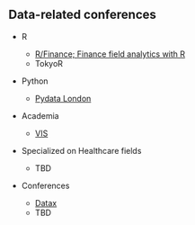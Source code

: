 
Data-related conferences 
-------------------------

* R
  * [R/Finance; Finance field analytics with R](http://www.rinfinance.com/RinFinance2017/)
  * TokyoR


* Python
  * [Pydata London](https://pydata.org/london2018/)


* Academia
  * [VIS](http://ieeevis.org)


* Specialized on Healthcare fields
  * TBD 


* Conferences
  * [Datax](https://www.theinnovationenterprise.com/summits/datax-singapore)
  * TBD
